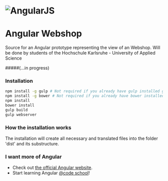 # ![AngularJS](https://angular.io/resources/images/logos/standard/shield-large.png)
# Angular Webshop 

Source for an Angular prototype representing the view of an Webshop. Will be done by students of the Hochschule Karlsruhe - University of Applied Science

#####(…in progress)


### Installation

```bash
npm install -g gulp # Not required if you already have gulp installed globally
npm install -g bower # Not required if you already have bower installed globally
npm install
bower install
gulp build
gulp webserver
```

### How the installation works

The installation will create all necessary and translated files into the folder 'dist' and its substructure.

### I want more of Angular
* Check out [the official Angular website](https://angularjs.org).
* Start learning Angular [@code school](http://campus.codeschool.com/courses/shaping-up-with-angular-js/intro)!
